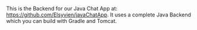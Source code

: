 This is the Backend for our Java Chat App at: https://github.com/Elsyvien/javaChatApp.
It uses a complete Java Backend which you can build with Gradle and Tomcat.
